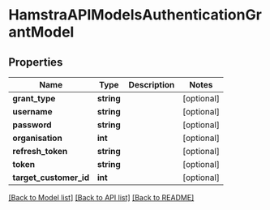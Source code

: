 # HamstraAPIModelsAuthenticationGrantModel

## Properties
Name | Type | Description | Notes
------------ | ------------- | ------------- | -------------
**grant_type** | **string** |  | [optional] 
**username** | **string** |  | [optional] 
**password** | **string** |  | [optional] 
**organisation** | **int** |  | [optional] 
**refresh_token** | **string** |  | [optional] 
**token** | **string** |  | [optional] 
**target_customer_id** | **int** |  | [optional] 

[[Back to Model list]](../README.md#documentation-for-models) [[Back to API list]](../README.md#documentation-for-api-endpoints) [[Back to README]](../README.md)


